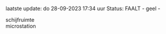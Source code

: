 laatste update: 
do 28-09-2023 17:34   uur 
Status: FAALT - geel - 
<div class="service Y">schijfruimte</div><div class="service Y">microstation</div>